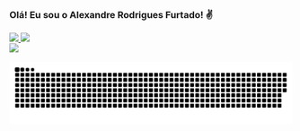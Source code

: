 ### Olá! Eu sou o Alexandre Rodrigues Furtado! ✌️

<div>
  <a href="https://github.com/AlexandreRodriguesFurtado">
  <img height="150em" src="https://github-readme-stats.vercel.app/api?username=AlexandreRodriguesFurtado&show_icons=true&theme=dracula&include_all_commits=true&count_private=true"/>
  <img height="150em" src="https://github-readme-stats.vercel.app/api/top-langs/?username=AlexandreRodriguesFurtado&layout=compact&langs_count=7&theme=dracula"/>
</div>

<div>
    <a href="https://www.linkedin.com/in/alexandre-r-33491764?lipi=urn%3Ali%3Apage%3Ad_flagship3_profile_view_base_contact_details%3BCH%2FuNj8UQ9qi5%2FRKNU7rLA%3D%3D" target="_blank"><img src="https://img.shields.io/badge/-LinkedIn-%230077B5?style=for-the-badge&logo=linkedin&logoColor=white" target="_blank"></a> 
</div>

![snake gif](https://github.com/AlexandreRodriguesFurtado/AlexandreRodriguesFurtado/blob/output/github-contribution-grid-snake.svg)

